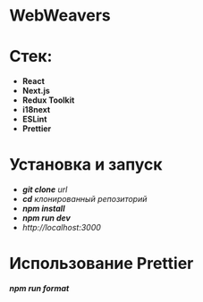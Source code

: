 # WebWeavers


# Стек:

- **React**
- **Next.js**
- **Redux Toolkit**
- **i18next**
- **ESLint**
- **Prettier**


# Установка и запуск
    
- ***git clone*** *url*
- ***cd*** *клонированный репозиторий*
- ***npm install***
- ***npm run dev***
- *http://localhost:3000*

# Использование **Prettier**

***npm run format***